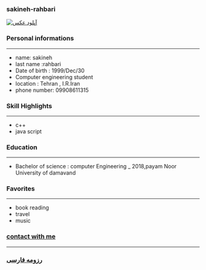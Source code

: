
### sakineh-rahbari
<a href="https://uupload.ir/" target="_blank"><img src="https://uupload.ir/files/psld_showstdpic.gif" border="0" alt="آپلود عکس" /></a>

### Personal informations

---
+ name: sakineh
+ last name :rahbari
+ Date of birth : 1999/Dec/30
+  Computer engineering student
+ location : Tehran , I.R.Iran
+ phone number: 09908611315

### Skill Highlights

---
+ c++
+ java script

### Education

---

+ Bachelor of science : computer Engineering
_ 2018,payam Noor University of damavand

### Favorites

---

+ book reading 
+ travel
+ music



### [contact with me](sakinerahbari1378@gmail.com)


--- 
### [رزومه فارسی](resume-fa.md)
